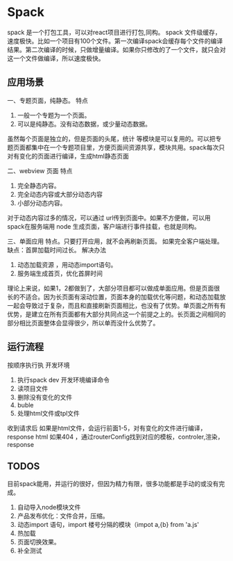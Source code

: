 # Spack #
spack 是一个打包工具，可以对react项目进行打包,同构。
spack 文件级缓存，速度极快。比如一个项目有100个文件。第一次编译spack会缓存每个文件的编译结果。第二次编译的时候，只做增量编译。如果你只修改的了一个文件，就只会对这一个文件做编译，所以速度极快。

## 应用场景 ##
一、专题页面，纯静态。
特点
1. 一般一个专题为一个页面。
2. 可以是纯静态。没有动态数据，或少量动态数据。

虽然每个页面是独立的，但是页面的头尾，统计 等模块是可以复用的。可以把专题页面都集中在一个专题项目里，方便页面间资源共享，模块共用。spack每次只对有变化的页面进行编译，生成html静态页面

二、webview 页面
特点
1. 完全静态内容。
2. 完全动态内容或大部分动态内容
3. 小部分动态内容。

对于动态内容过多的情况，可以通过 url传到页面中。如果不方便做，可以用spack在服务端用 node 生成页面，客户端进行事件挂载，也就是同构。

三、单面应用
特点。只要打开应用，就不会再刷新页面。
如果完全客户端处理。 缺点：首屏加载时间过长。
解决办法
1. 动态加载资源 ，用动态import语句。
2. 服务端生成首页，优化首屏时间

理论上来说，如果1，2都做到了，大部分项目都可以做成单面应用。但是页面很长的不适合。因为长页面有滚动位置，页面本身的加载优化等问题，和动态加载放一起会导致过于复杂，而且和直接刷新页面相比，也没有了优势。单页面之所有有优势，是建立在所有页面都有大部分共同点这一个前提之上的。长页面之间相同的部分相比页面整体会显得很少，所以单而没什么优势了。
 


## 运行流程 ##

按顺序执行执
开发环境
1. 执行spack dev 开发环境编译命令
2. 读项目文件
3. 删除没有变化的文件
4. buble
5. 处理html文件或tpl文件

收到请求后
如果是html文件，会运行前面1-5，对有变化的文件进行编译，response html
如果404 ，通过routerConfig找到对应的模板，controler,渲染，response


## TODOS ##
目前spack能用，并运行的很好，但因为精力有限，很多功能都是手动的或没有完成。
1. 自动导入node模块文件
2. 产品发布优化：文件合并，压缩。
3. 动态import 语句，import 楼号分隔的模块（impot a,{b} from 'a.js'
4. 热加载 
5. 页面切换效果。
6. 补全测试

